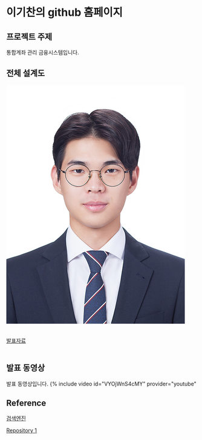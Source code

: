 # 이기찬의 github 홈페이지​

## 프로젝트 주제​

통합계좌 관리 금융시스템입니다.​

## 전체 설계도​

<img src="2160340102_이기찬.jpg.jpg"/><br> ​

[발표자료](/project.pptx)<br>​

## 발표 동영상​

발표 동영상입니다.​
{% include video id="VYOjWnS4cMY" provider="youtube" 
## Reference​

[검색엔진](https://naver.com)​

[Repository 1](https://{github-id}.github.io/{repository-name}) 
